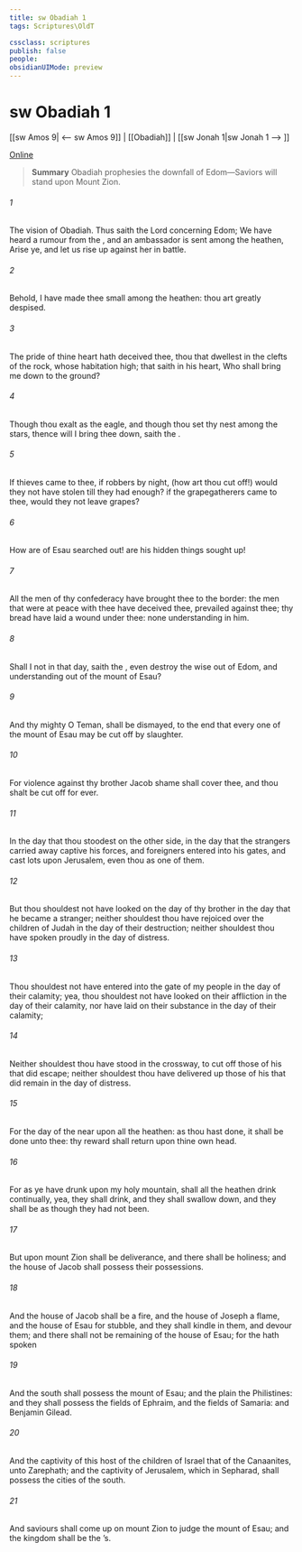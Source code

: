 ```yaml
---
title: sw Obadiah 1
tags: Scriptures\OldT

cssclass: scriptures
publish: false
people:
obsidianUIMode: preview
---
```


# sw Obadiah 1
[[sw Amos 9| <-- sw Amos 9]] | [[Obadiah]] | [[sw Jonah 1|sw Jonah 1 --> ]]

[Online](https://churchofjesuschrist.org/study/scriptures/ot/obad/1?lang=eng)

> __Summary__
Obadiah prophesies the downfall of Edom—Saviors will stand upon Mount Zion.

###### 1 
The vision of Obadiah. Thus saith the Lord  concerning Edom; We have heard a rumour from the , and an ambassador is sent among the heathen, Arise ye, and let us rise up against her in battle.

###### 2 
Behold, I have made thee small among the heathen: thou art greatly despised.

###### 3 
The pride of thine heart hath deceived thee, thou that dwellest in the clefts of the rock, whose habitation  high; that saith in his heart, Who shall bring me down to the ground?

###### 4 
Though thou exalt  as the eagle, and though thou set thy nest among the stars, thence will I bring thee down, saith the .

###### 5 
If thieves came to thee, if robbers by night, (how art thou cut off!) would they not have stolen till they had enough? if the grapegatherers came to thee, would they not leave  grapes?

###### 6 
How are  of Esau searched out!  are his hidden things sought up!

###### 7 
All the men of thy confederacy have brought thee  to the border: the men that were at peace with thee have deceived thee,  prevailed against thee;  thy bread have laid a wound under thee:  none understanding in him.

###### 8 
Shall I not in that day, saith the , even destroy the wise  out of Edom, and understanding out of the mount of Esau?

###### 9 
And thy mighty  O Teman, shall be dismayed, to the end that every one of the mount of Esau may be cut off by slaughter.

###### 10 
For  violence against thy brother Jacob shame shall cover thee, and thou shalt be cut off for ever.

###### 11 
In the day that thou stoodest on the other side, in the day that the strangers carried away captive his forces, and foreigners entered into his gates, and cast lots upon Jerusalem, even thou  as one of them.

###### 12 
But thou shouldest not have looked on the day of thy brother in the day that he became a stranger; neither shouldest thou have rejoiced over the children of Judah in the day of their destruction; neither shouldest thou have spoken proudly in the day of distress.

###### 13 
Thou shouldest not have entered into the gate of my people in the day of their calamity; yea, thou shouldest not have looked on their affliction in the day of their calamity, nor have laid  on their substance in the day of their calamity;

###### 14 
Neither shouldest thou have stood in the crossway, to cut off those of his that did escape; neither shouldest thou have delivered up those of his that did remain in the day of distress.

###### 15 
For the day of the   near upon all the heathen: as thou hast done, it shall be done unto thee: thy reward shall return upon thine own head.

###### 16 
For as ye have drunk upon my holy mountain,  shall all the heathen drink continually, yea, they shall drink, and they shall swallow down, and they shall be as though they had not been.

###### 17 
But upon mount Zion shall be deliverance, and there shall be holiness; and the house of Jacob shall possess their possessions.

###### 18 
And the house of Jacob shall be a fire, and the house of Joseph a flame, and the house of Esau for stubble, and they shall kindle in them, and devour them; and there shall not be  remaining of the house of Esau; for the  hath spoken 

###### 19 
And  the south shall possess the mount of Esau; and  the plain the Philistines: and they shall possess the fields of Ephraim, and the fields of Samaria: and Benjamin  Gilead.

###### 20 
And the captivity of this host of the children of Israel  that of the Canaanites,  unto Zarephath; and the captivity of Jerusalem, which  in Sepharad, shall possess the cities of the south.

###### 21 
And saviours shall come up on mount Zion to judge the mount of Esau; and the kingdom shall be the ’s.

